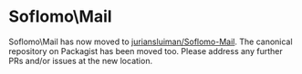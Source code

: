 Soflomo\Mail
===

Soflomo\Mail has now moved to [juriansluiman/Soflomo-Mail](https://github.com/juriansluiman/Soflomo-Mail). The canonical repository on Packagist has been moved too. Please address any further PRs and/or issues at the new location.
